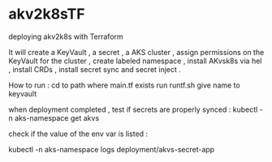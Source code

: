 # akv2k8sTF
deploying akv2k8s with Terraform

It will create a KeyVault , a secret , a AKS cluster , assign permissions on the KeyVault for the cluster , create labeled namespace , install AKvsk8s via hel , install CRDs , install secret sync and secret inject .



How to run :
cd to path where main.tf exists
run runtf.sh
give name to keyvault




when deployment completed , test if secrets are properly synced : 
kubectl -n aks-namespace get akvs

check if the value of the env var is listed :

kubectl -n aks-namespace logs deployment/akvs-secret-app
